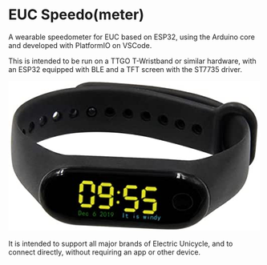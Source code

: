 # EUC Speedo(meter)
A wearable speedometer for EUC based on ESP32, using the Arduino core and developed with PlatformIO on VSCode.

This is intended to be run on a TTGO T-Wristband or similar hardware, with an ESP32 equipped with BLE and a TFT screen with the ST7735 driver.

![Image of T-Watch](./res/ttgo-watch.jpg)

It is intended to support all major brands of Electric Unicycle, and to connect directly, without requiring an app or other device.
